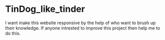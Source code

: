# TinDog_like_tinder
I want make this website responsive by the help of who want to brush up their knowledge.
If anyone intrested to improve this project then help me to do this.
